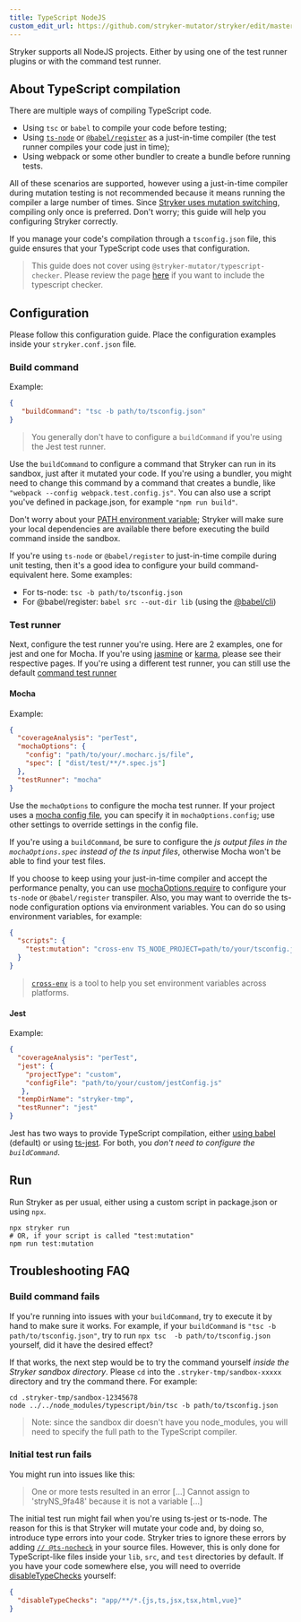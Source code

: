 ```yaml
---
title: TypeScript NodeJS
custom_edit_url: https://github.com/stryker-mutator/stryker/edit/master/docs/guides/typescript-nodejs.md
---
```


Stryker supports all NodeJS projects. Either by using one of the test runner plugins or with the command test runner.

## About TypeScript compilation

There are multiple ways of compiling TypeScript code. 

* Using `tsc` or `babel` to compile your code before testing; 
* Using [`ts-node`](https://www.npmjs.com/package/ts-node) or [`@babel/register`](https://babeljs.io/docs/en/babel-register/) as a just-in-time compiler (the test runner compiles your code just in time);
* Using webpack or some other bundler to create a bundle before running tests. 

All of these scenarios are supported, however using a just-in-time compiler during mutation testing is not recommended because it means running the compiler a large number of times. Since [Stryker uses mutation switching](https://stryker-mutator.io/blog/announcing-stryker-4-mutation-switching), compiling only once is preferred. Don't worry; this guide will help you configuring Stryker correctly.

If you manage your code's compilation through a `tsconfig.json` file, this guide ensures that your TypeScript code uses that configuration.

> This guide does not cover using `@stryker-mutator/typescript-checker`. Please review the page [here](../typescript-checker.md) if you want to include the typescript checker.

## Configuration

Please follow this configuration guide. Place the configuration examples inside your `stryker.conf.json` file.

### Build command

Example:

```json
{
   "buildCommand": "tsc -b path/to/tsconfig.json"
}
```

> You generally don't have to configure a `buildCommand` if you're using the Jest test runner.

Use the `buildCommand` to configure a command that Stryker can run in its sandbox, just after it mutated your code. If you're using a bundler, you might need to change this command by a command that creates a bundle, like `"webpack --config webpack.test.config.js"`. You can also use a script you've defined in package.json, for example `"npm run build"`. 

Don't worry about your [PATH environment variable](https://en.wikipedia.org/wiki/PATH_(variable)); Stryker will make sure your local dependencies are available there before executing the build command inside the sandbox. 

If you're using `ts-node` or `@babel/register` to just-in-time compile during unit testing, then it's a good idea to configure your build command-equivalent here. Some examples:

* For ts-node: `tsc -b path/to/tsconfig.json`
* For @babel/register: `babel src --out-dir lib`
(using the [@babel/cli](https://babeljs.io/docs/en/babel-cli))

### Test runner

Next, configure the test runner you're using. Here are 2 examples, one for jest and one for Mocha. If you're using [jasmine](../jasmine-runner.md) or [karma](../karma-runner.md), please see their respective pages. If you're using a different test runner, you can still use the default [command test runner](../configuration.md#testrunner-string)

#### Mocha

Example:

```json
{
  "coverageAnalysis": "perTest",
  "mochaOptions": {
    "config": "path/to/your/.mocharc.js/file",
    "spec": [ "dist/test/**/*.spec.js"]
  },
  "testRunner": "mocha"
}
```

Use the `mochaOptions` to configure the mocha test runner. If your project uses a [mocha config file](https://mochajs.org/#-config-path), you can specify it in `mochaOptions.config`; use other settings to override settings in the config file. 

If you're using a `buildCommand`, be sure to configure the _js output files in the `mochaOptions.spec` instead of the ts input files_, otherwise Mocha won't be able to find your test files.

If you choose to keep using your just-in-time compiler and accept the performance penalty, you can use [mochaOptions.require](../mocha-runner.md#mochaoptionsrequire-string) to configure your `ts-node` or `@babel/register` transpiler. Also, you may want to override the ts-node configuration options via environment variables. You can do so using environment variables, for example:

```json
{
  "scripts": {
    "test:mutation": "cross-env TS_NODE_PROJECT=path/to/your/tsconfig.json stryker run"
  }
}
```

> [`cross-env`](https://www.npmjs.com/package/cross-env) is a tool to help you set environment variables across platforms.

#### Jest

Example:

```json
{
  "coverageAnalysis": "perTest",
  "jest": {
    "projectType": "custom",
    "configFile": "path/to/your/custom/jestConfig.js"
   },
  "tempDirName": "stryker-tmp",
  "testRunner": "jest"
}
```

Jest has two ways to provide TypeScript compilation, either [using babel](https://jestjs.io/docs/en/getting-started#using-typescript) (default) or using [ts-jest](https://www.npmjs.com/package/ts-jest). For both, you _don't need to configure the `buildCommand`_. 

## Run

Run Stryker as per usual, either using a custom script in package.json or using `npx`.

```shell
npx stryker run
# OR, if your script is called "test:mutation"
npm run test:mutation 
```

## Troubleshooting FAQ

### Build command fails

If you're running into issues with your `buildCommand`, try to execute it by hand to make sure it works. For example, if your `buildCommand` is `"tsc -b path/to/tsconfig.json"`, try to run `npx tsc  -b path/to/tsconfig.json` yourself, did it have the desired effect?

If that works, the next step would be to try the command yourself _inside the Stryker sandbox directory_. Please `cd` into the `.stryker-tmp/sandbox-xxxxx` directory and try the command there. For example:

```shell
cd .stryker-tmp/sandbox-12345678
node ../../node_modules/typescript/bin/tsc -b path/to/tsconfig.json
```

> Note: since the sandbox dir doesn't have you node_modules, you will need to specify the full path to the TypeScript compiler.

### Initial test run fails 

You might run into issues like this:

> One or more tests resulted in an error
> [...] Cannot assign to 'stryNS_9fa48' because it is not a variable [...]

The initial test run might fail when you're using ts-jest or ts-node. The reason for this is that Stryker will mutate your code and, by doing so, introduce type errors into your code. Stryker tries to ignore these errors by adding [`// @ts-nocheck`](https://devblogs.microsoft.com/typescript/announcing-typescript-3-7/#ts-nocheck-in-typescript-files) in your source files. However, this is only done for TypeScript-like files inside your `lib`, `src`, and `test` directories by default. If you have your code somewhere else, you will need to override [disableTypeChecks](../configuration.md#disabletypechecks-false--string) yourself:

```json
{
  "disableTypeChecks": "app/**/*.{js,ts,jsx,tsx,html,vue}"
}
```

